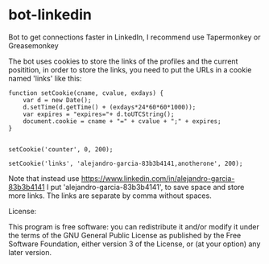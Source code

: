 # bot-linkedin
Bot to get connections faster in LinkedIn, I recommend use Tapermonkey or Greasemonkey

The bot uses cookies to store the links of the profiles and the current positition, in order to store the links, you need to put the URLs in a cookie named 'links' like this:

    function setCookie(cname, cvalue, exdays) {
        var d = new Date();
        d.setTime(d.getTime() + (exdays*24*60*60*1000));
        var expires = "expires="+ d.toUTCString();
        document.cookie = cname + "=" + cvalue + ";" + expires;
    }
    
    
    setCookie('counter', 0, 200);
    
    setCookie('links', 'alejandro-garcia-83b3b4141,anotherone', 200);

Note that instead use https://www.linkedin.com/in/alejandro-garcia-83b3b4141 I put 'alejandro-garcia-83b3b4141', to save space and store more links. The links are separate by comma without spaces.

License:

This program is free software: you can redistribute it and/or modify
    it under the terms of the GNU General Public License as published by
    the Free Software Foundation, either version 3 of the License, or
    (at your option) any later version.
